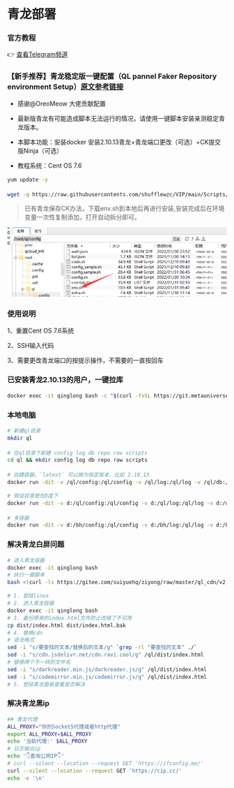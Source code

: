 # 青龙部署

### 官方教程
:point_right: [查看Telegram频道](https://t.me/jiao_long/31)

### 【新手推荐】青龙稳定版一键配置（QL pannel Faker Repository environment Setup）[原文参考链接](https://thin-hill-428.notion.site/QL-pannel-Faker-Repository-environment-Setup-45edcbfe90d74d8abb2d71896eab3be7)

* 感谢@OreoMeow 大佬贡献配置

* 最新版青龙有可能造成脚本无法运行的情况，请使用一键脚本安装亲测稳定青龙版本。

* 本脚本功能：安装docker 安装2.10.13青龙+青龙端口更改（可选）+CK提交版Ninja（可选）

* 教程系统：Cent OS 7.6


```bash
yum update -y

wget -q https://raw.githubusercontents.com/shufflewzc/VIP/main/Scripts/sh/ql.sh -O ql.sh && bash ql.sh
```

> 已有青龙保存CK办法，下载env.sh到本地后再进行安装,安装完成后在环境变量一次性复制添加，打开自动拆分即可。

![](../../.vuepress/public/images/qinglong01.png)

### 使用说明

1、重置Cent OS 7.6系统 

2、SSH输入代码

3、需要更改青龙端口的按提示操作，不需要的一直按回车

### 已安装青龙2.10.13的用户，一键拉库

```bash
docker exec -it qinglong bash -c "$(curl -fsSL https://git.metauniverse-cn.com/https://github.com/shufflewzc/VIP/blob/main/Scripts/sh/1customCDN.sh)"
```

### 本地电脑

<CodeGroup>
<CodeGroupItem title="Mac" active>

  ```bash
  # 新建ql目录
  mkdir ql

  # 在ql目录下新建 config log db repo raw scripts
  cd ql && mkdir config log db repo raw scripts

  # 创建容器，`latest` 可以换为指定版本，比如 2.10.13
  docker run -dit -v /ql/config:/ql/config -v /ql/log:/ql/log -v /ql/db:/ql/db -p 5700:5700 --name qinglong --hostname qinglong --restart always whyour/qinglong:latest
  ```

  </CodeGroupItem>
  <CodeGroupItem title="Windows">

  ```bash
  # 假设目录是在D盘下
  docker run -dit -v d:/ql/config:/ql/config -v d:/ql/log:/ql/log -v d:/ql/db:/ql/db -p 5700:5700 --name qinglong --hostname qinglong --restart always whyour/qinglong:latest

  # 多容器
  docker run -dit -v d:/bh/config:/ql/config -v d:/bh/log:/ql/log -v d:/bh/db:/ql/db -p 6700:5700 --name baihu --hostname baihu --restart always whyour/qinglong:2.10.13
  ```

  </CodeGroupItem>
</CodeGroup>

### 解决青龙白屏问题
<CodeGroup>
  <CodeGroupItem active title="一键脚本">

```bash
# 进入青龙容器 
docker exec -it qinglong bash
# 执行一键脚本
bash <(curl -ls https://gitee.com/suiyuehq/ziyong/raw/master/ql_cdn/v2.10.13/bpxf.sh)
```

  </CodeGroupItem>
  <CodeGroupItem title="手动">

```bash
# 1. 登陆linux 
# 2. 进入青龙容器 
docker exec -it qinglong bash
# 3. 备份原来的index.html文件防止改错了不可用 
cp dist/index.html dist/index.html.bak
# 4. 替换cdn
# 语法格式
sed -i "s/要查找的文本/替换后的文本/g" `grep -rl "要查找的文本" ./`
sed -i "s/cdn.jsdelivr.net/cdn.ravi.cool/g" /ql/dist/index.html
# 替换两个不一样的文件名
sed -i "s/darkreader.min.js/darkreader.js/g" /ql/dist/index.html
sed -i "s/codemirror.min.js/codemirror.js/g" /ql/dist/index.html
# 5. 登陆青龙面板查看是否解决
```

  </CodeGroupItem>
</CodeGroup>

### 解决青龙黑ip

```bash
## 青龙代理
ALL_PROXY="你的Socket5代理或者http代理"
export ALL_PROXY=$ALL_PROXY
echo '当前代理:' $ALL_PROXY
# 日志输出ip
echo '👇查询公网IP👇'
# curl --silent --location --request GET 'https://ifconfig.me/'
curl --silent --location --request GET 'https://cip.cc/'
echo -e '\n'
```